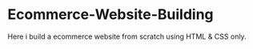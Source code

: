 # Ecommerce-Website-Building
Here i build a ecommerce website from scratch using HTML &amp; CSS only.
